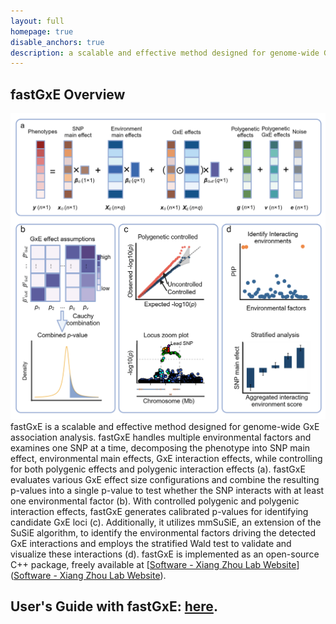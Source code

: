 ```yaml
---
layout: full
homepage: true
disable_anchors: true
description: a scalable and effective method designed for genome-wide GxE association analysis 
---
```

## fastGxE Overview
![iDEA\_pipeline](./images/overview.v1.0.png)
fastGxE is a scalable and effective method designed for genome-wide GxE association analysis. fastGxE handles multiple environmental factors and examines one SNP at a time, decomposing the phenotype into SNP main effect, environmental main effects, GxE interaction effects, while controlling for both polygenic effects and polygenic interaction effects (a). fastGxE evaluates various GxE effect size configurations and combine the resulting p-values into a single p-value to test whether the SNP interacts with at least one environmental factor (b). With controlled polygenic and polygenic interaction effects, fastGxE generates calibrated p-values for identifying candidate GxE loci (c). Additionally, it utilizes mmSuSiE, an extension of the SuSiE algorithm, to identify the environmental factors driving the detected GxE interactions and employs the stratified Wald test to validate and visualize these interactions (d). fastGxE is implemented as an open-source C++ package, freely available at [[Software - Xiang Zhou Lab Website](https://xiangzhou.github.io/software/)]([Software - Xiang Zhou Lab Website](https://xiangzhou.github.io/software/)). 

## User's Guide with fastGxE: [here](https://yma-lab.github.io/CARD/documentation/04_CARD_Example.html).
